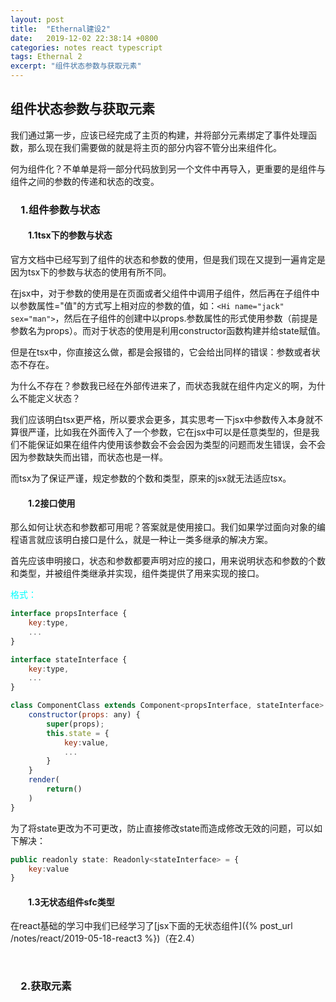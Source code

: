 ```yaml
---
layout: post
title:  "Ethernal建设2"
date:   2019-12-02 22:38:14 +0800
categories: notes react typescript
tags: Ethernal 2
excerpt: "组件状态参数与获取元素"
---
```


## 组件状态参数与获取元素

我们通过第一步，应该已经完成了主页的构建，并将部分元素绑定了事件处理函数，那么现在我们需要做的就是将主页的部分内容不管分出来组件化。

何为组件化？不单单是将一部分代码放到另一个文件中再导入，更重要的是组件与组件之间的参数的传递和状态的改变。

### &emsp;1.组件参数与状态

#### &emsp;&emsp;1.1tsx下的参数与状态

官方文档中已经写到了组件的状态和参数的使用，但是我们现在又提到一遍肯定是因为tsx下的参数与状态的使用有所不同。

在jsx中，对于参数的使用是在页面或者父组件中调用子组件，然后再在子组件中以参数属性="值"的方式写上相对应的参数的值，如：`<Hi name="jack" sex="man">`，然后在子组件的创建中以props.参数属性的形式使用参数（前提是参数名为props）。而对于状态的使用是利用constructor函数构建并给state赋值。

但是在tsx中，你直接这么做，都是会报错的，它会给出同样的错误：参数或者状态不存在。

为什么不存在？参数我已经在外部传进来了，而状态我就在组件内定义的啊，为什么不能定义状态？

我们应该明白tsx更严格，所以要求会更多，其实思考一下jsx中参数传入本身就不算很严谨，比如我在外面传入了一个参数，它在jsx中可以是任意类型的，但是我们不能保证如果在组件内使用该参数会不会会因为类型的问题而发生错误，会不会因为参数缺失而出错，而状态也是一样。

而tsx为了保证严谨，规定参数的个数和类型，原来的jsx就无法适应tsx。

#### &emsp;&emsp;1.2接口使用

那么如何让状态和参数都可用呢？答案就是使用接口。我们如果学过面向对象的编程语言就应该明白接口是什么，就是一种让一类多继承的解决方案。

首先应该申明接口，状态和参数都要声明对应的接口，用来说明状态和参数的个数和类型，并被组件类继承并实现，组件类提供了用来实现的接口。

<font color="aqua">格式：</font>

```javascript
interface propsInterface {
    key:type,
    ...
}

interface stateInterface {
    key:type,
    ...
}

class ComponentClass extends Component<propsInterface, stateInterface> {
    constructor(props: any) {
        super(props);
        this.state = {
            key:value,
            ...
        }
    }
    render(
        return()
    )
}
```

为了将state更改为不可更改，防止直接修改state而造成修改无效的问题，可以如下解决：

```javascript
public readonly state: Readonly<stateInterface> = {
    key:value
}
```

#### &emsp;&emsp;1.3无状态组件sfc类型

在react基础的学习中我们已经学习了[jsx下面的无状态组件]({% post_url /notes/react/2019-05-18-react3 %})（在2.4）

&emsp;

### &emsp;2.获取元素
